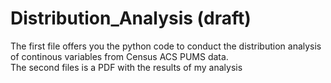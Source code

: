 # Distribution_Analysis (draft)
The first file offers you the python code to conduct the distribution analysis of continous variables from Census ACS PUMS data.\
The second files is a PDF with the results of my analysis
